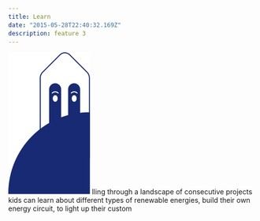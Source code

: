 ```yaml
---
title: Learn
date: "2015-05-28T22:40:32.169Z"
description: feature 3
---
```

![image](./cs-school.svg#display=block;width=100px;margin-left=auto;margin-right=auto;margin-top=0rem;margin-bottom=3rem)
lling through a landscape of consecutive projects kids can learn about different types of renewable energies, build their own energy circuit, to light up their custom
